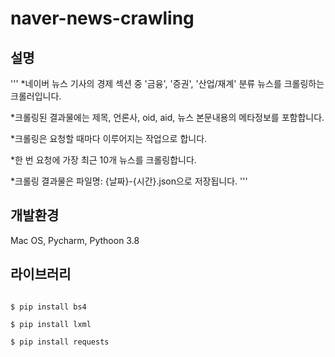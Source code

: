# naver-news-crawling
## 설명
'''
*네이버 뉴스 기사의 경제 섹션 중 '금융', '증권', '산업/재계' 분류 뉴스를 크롤링하는 크롤러입니다.

*크롤링된 결과물에는 제목, 언론사, oid, aid, 뉴스 본문내용의 메타정보를 포함합니다.

*크롤링은 요청할 때마다 이루어지는 작업으로 합니다. 

*한 번 요청에 가장 최근 10개 뉴스를 크롤링합니다.

*크롤링 결과물은 파일명: {날짜}-{시간}.json으로 저장됩니다.
'''

## 개발환경
Mac OS, Pycharm, Pythoon 3.8


## 라이브러리
~~~

$ pip install bs4

$ pip install lxml

$ pip install requests

~~~
